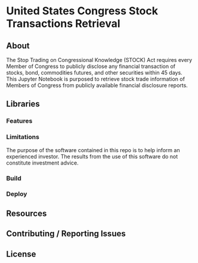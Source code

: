 # United States Congress Stock Transactions Retrieval

## About
The Stop Trading on Congressional Knowledge (STOCK) Act requires every Member of Congress to publicly disclose any financial transaction of stocks, bond, commodities futures, and other securities within 45 days. This Jupyter Notebook is purposed to retrieve stock trade information of Members of Congress from publicly available financial disclosure reports.

## Libraries

### Features

### Limitations
The purpose of the software contained in this repo is to help inform an experienced investor. The results from the use of this software do not constitute investment advice.

### Build

### Deploy

## Resources

## Contributing / Reporting Issues

## License
